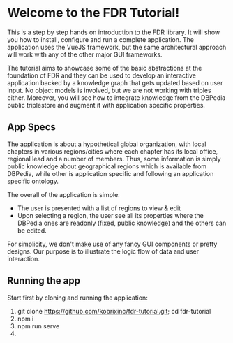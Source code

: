 # Welcome to the FDR Tutorial!

This is a step by step hands on introduction to the FDR library. It will show you how to install, configure and run a complete  application. The application uses the VueJS framework, but the same architectural approach will work with any of the other major GUI frameworks.

The tutorial aims to showcase some of the basic abstractions at the foundation of FDR and they can be used to develop an interactive application backed by a knowledge graph that gets updated based on user input. No object models is involved, but we are not working with triples either. Moreover, you will see how to integrate knowledge from the DBPedia public triplestore and augment it with application specific properties. 


## App Specs

The application is about a hypothetical global organization, with local chapters in various regions/cities where each chapter has its local office, regional lead and a number of members. Thus, some information is simply public knowledge about geographical regions which is available from DBPedia, while other is application specific and following an application specific ontology.

The overall of the application is simple:

- The user is presented with a list of regions to view & edit
- Upon selecting a region, the user see all its properties where the DBPedia ones are readonly (fixed, public knowledge) and the others can be edited. 

For simplicity, we don't make use of any fancy GUI components or pretty designs. Our purpose is to illustrate the logic flow of data and user interaction.

## Running the app

Start first by cloning and running the application:

1. git clone https://github.com/kobrixinc/fdr-tutorial.git; cd fdr-tutorial
1. npm i
1. npm run serve
1. 
